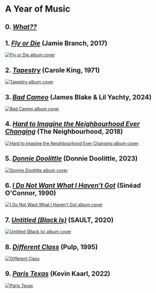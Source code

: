 # A Year of Music

## 0. [*What??*](./what)

## 1. [*Fly or Die*](./albums/fly-or-die) (Jamie Branch, 2017)

[![Fly or Die album cover](./assets/covers/fly-or-die.png)](./albums/fly-or-die)

## 2. [*Tapestry*](./albums/tapestry) (Carole King, 1971)

[![Tapestry album cover](./assets/covers/tapestry.png)](./albums/tapestry)

## 3. [*Bad Cameo*](./albums/bad-cameo) (James Blake & Lil Yachty, 2024)

[![Bad Cameo album cover](./assets/covers/bad-cameo.png)](./albums/bad-cameo)

## 4. [*Hard to Imagine the Neighbourhood Ever Changing*](./albums/hard-to-imagine-the-neighbourhood-ever-changing) (The Neighbourhood, 2018)

[![Hard to Imagine the Neighbourhood Ever Changing album cover](./assets/covers/hard-to-imagine-the-neighbourhood-ever-changing.png)](./albums/hard-to-imagine-the-neighbourhood-ever-changing)

## 5. [*Donnie Doolittle*](./albums/donnie-doolittle) (Donnie Doolittle, 2023)

[![Donnie Doolittle album cover](./assets/covers/donnie-doolittle.png)](./albums/donnie-doolittle)

## 6. [*I Do Not Want What I Haven't Got*](./albums/i-do-not-want-what-i-havent-got.md) (Sinéad O'Connor, 1990)

[![I Do Not Want What I Haven't Got album cover](./assets/covers/i-do-not-want-what-i-havent-got.png)](./albums/i-do-not-want-what-i-havent-got)

## 7. [*Untitled (Black Is)*](./albums/untitled-black-is.md) (SAULT, 2020)

[![Untitled (Black Is) album cover](./assets/covers/untitled-black-is.png)](./albums/untitled-black-is)

## 8. [*Different Class*](./albums/different-class.md) (Pulp, 1995)

[![Different Class](assets/covers/different-class.png)](./albums/different-class)

## 9. [*Paris Texas*](./albums/paris-texas.md) (Kevin Kaarl, 2022)

[![Paris Texas](assets/covers/paris-texas.png)](./albums/paris-texas)